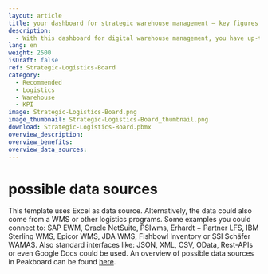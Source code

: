 ```yaml
---
layout: article
title: your dashboard for strategic warehouse management – key figures of your warehouse logistics at a glance
description: 
  - With this dashboard for digital warehouse management, you have up-to-date information, KPIs such as delivery reliability, complaint rate, tonnage, or throughput as well as error messages in the warehouse logistics at all times and in real time! From incoming goods to outgoing goods – thanks to up-to-date data you can easily manage your inventory. In addition, the simple visualization makes reasons for complaints quickly apparent and problems can be addressed directly. A warehouse management system to suit your taste, individually tailored to your intralogistics. Download now and get started right away!
lang: en
weight: 2500
isDraft: false
ref: Strategic-Logistics-Board
category:
  - Recommended
  - Logistics
  - Warehouse
  - KPI
image: Strategic-Logistics-Board.png
image_thumbnail: Strategic-Logistics-Board_thumbnail.png
download: Strategic-Logistics-Board.pbmx
overview_description:
overview_benefits:
overview_data_sources:
---
```

# possible data sources
This template uses Excel as data source. Alternatively, the data could also come from a WMS or other logistics programs. Some examples you could connect to: SAP EWM, Oracle NetSuite, PSIwms, Erhardt + Partner LFS, IBM Sterling WMS, Epicor WMS, JDA WMS, Fishbowl Inventory or SSI Schäfer WAMAS. Also standard interfaces like: JSON, XML, CSV, OData, Rest-APIs or even Google Docs could be used. An overview of possible data sources in Peakboard can be found [here](https://peakboard.com/en/interfaces/).